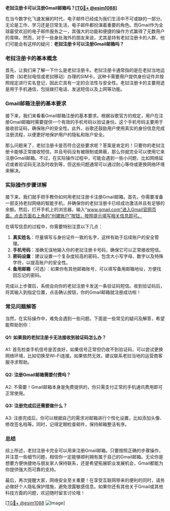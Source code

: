**老挝注册卡可以注册Gmail邮箱吗？[[TG💪+ @esim1088](https://t.me/s/esim1088)]**

在当今数字化飞速发展的时代，电子邮件已经成为我们生活中不可或缺的一部分。无论是工作、学习还是日常生活，电子邮件都扮演着重要的角色。而Gmail作为全球最受欢迎的电子邮件服务之一，其强大的功能和便捷的操作方式赢得了无数用户的青睐。然而，对于一些身处海外的朋友来说，尤其是持有老挝注册卡的人群，他们可能会有这样的疑问：**老挝注册卡可以注册Gmail邮箱吗？**

### 老挝注册卡的基本概念

首先，让我们来了解一下什么是老挝注册卡。老挝注册卡通常指的是在老挝当地运营商（如老挝电信或老挝移动）办理的SIM卡。这种卡需要用户提供身份证件并按照规定进行实名登记，因此它具有一定的合法性与安全性。老挝注册卡的主要用途是用于手机通信，包括拨打电话、发送短信以及上网等功能。

### Gmail邮箱注册的基本要求

接下来，我们来看看Gmail邮箱注册的基本要求。根据谷歌官方的规定，用户在注册Gmail邮箱时需要提供一个有效的手机号码以验证身份。这个手机号码主要用于接收验证码，确保账户的安全性。此外，谷歌还鼓励用户使用真实的身份信息完成注册流程，以便更好地保护用户的隐私和账户安全。

那么问题来了，老挝注册卡是否符合这些要求呢？答案是肯定的！只要你的老挝注册卡能够正常接收短信，并且号码没有被限制或屏蔽，那么你就完全可以使用它来注册Gmail邮箱。不过，在实际操作过程中，可能会遇到一些小问题，比如网络延迟或者验证码无法及时收到等，但这些问题通常可以通过耐心等待或更换网络环境来解决。

### 实际操作步骤详解

接下来，我们就手把手教你如何用老挝注册卡注册Gmail邮箱。首先，你需要准备一部支持老挝网络的智能手机，并确保你的老挝注册卡已经成功激活并且有足够的余额。然后，打开手机上的浏览器，输入“www.gmail.com”进入Gmail官网页面。点击页面右上角的“创建账户”按钮，按照提示填写相关信息即可。

在填写信息的过程中，你需要特别注意以下几点：

1. **真实姓名**：尽量填写与身份证件一致的名字，这样有助于后续账户的安全管理。
2. **手机号码**：准确无误地输入你的老挝注册卡号码，确保它可以正常接收短信。
3. **密码设置**：建议设置一个复杂度较高的密码，包含大小写字母、数字以及特殊字符，以提高账户的安全性。
4. **备用邮箱**（可选）：如果你有其他邮箱账号，可以填写备用邮箱地址，方便找回忘记的密码。

完成以上步骤后，系统会向你的老挝注册卡发送一条验证码短信。收到验证码后，将其输入到指定位置，点击确认按钮，你的Gmail邮箱就注册成功啦！

### 常见问题解答

当然，在实际操作中，难免会遇到一些问题。下面是一些常见的疑问及解答，希望能帮助到你：

#### Q1: 如果我的老挝注册卡无法接收到验证码怎么办？
A1: 首先检查手机信号是否良好，如果信号正常但仍收不到验证码，可以尝试更换网络环境，比如切换至Wi-Fi连接。如果依然无效，建议联系老挝当地的运营商客服寻求帮助。

#### Q2: 注册Gmail邮箱需要付费吗？
A2: 不需要！Gmail邮箱本身是免费提供的，你只需支付正常的手机通讯费用即可正常使用。

#### Q3: 注册完成后还需要做什么？
A3: 注册完成后，你可以根据自己的需求对邮箱进行个性化设置，比如添加头像、修改签名档等。同时，记得定期检查邮件，保持邮箱整洁有序。

### 总结

综上所述，老挝注册卡完全可以用来注册Gmail邮箱。只要按照正确的步骤操作，并注意一些细节问题，相信你一定能够顺利拥有属于自己的Gmail邮箱。无论你是想要方便快捷地与朋友家人保持联系，还是希望拓展职业发展机会，Gmail都能为你提供强大而可靠的支持。

最后，再次提醒大家，网络安全至关重要！在享受互联网带来的便利的同时，请务必做好个人隐私保护措施，避免泄露敏感信息。如果你还有其他关于Gmail或其他科技方面的问题，欢迎随时留言讨论哦！

[[TG💪+ @esim1088](https://t.me/s/esim1088) ![Image](https://i.postimg.cc/4NQfJmqS/Snipaste-2025-05-13-00-14-12.png)]